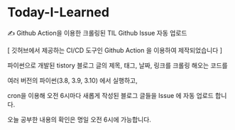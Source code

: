 # Today-I-Learned
✍ Github Action을 이용한 크롤링된 TIL  Github Issue 자동 업로드

[ 깃허브에서 제공하는 CI/CD 도구인 Github Action 을 이용하여 제작되었습니다 ]


파이썬으로 개발된 tistory 블로그 글의 제목, 태그, 날짜, 링크를 크롤링 해오는 코드를

여러 버전의 파이썬(3.8, 3.9, 3.10) 에서 실행하고,

cron을 이용해 오전 6시마다 새롭게 작성된 블로그 글들을 Issue 에 자동 업로드 합니다.



오늘 공부한 내용의 확인은 명일 오전 6시에 가능합니다.

